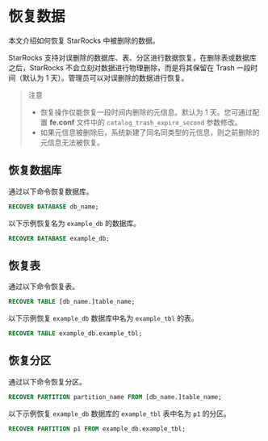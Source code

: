 # 恢复数据

本文介绍如何恢复 StarRocks 中被删除的数据。

StarRocks 支持对误删除的数据库、表、分区进行数据恢复，在删除表或数据库之后，StarRocks 不会立刻对数据进行物理删除，而是将其保留在 Trash 一段时间（默认为 1 天）。管理员可以对误删除的数据进行恢复。

> 注意
>
> * 恢复操作仅能恢复一段时间内删除的元信息。默认为 1 天。您可通过配置 **fe.conf** 文件中的 `catalog_trash_expire_second` 参数修改。
> * 如果元信息被删除后，系统新建了同名同类型的元信息，则之前删除的元信息无法被恢复。

## 恢复数据库

通过以下命令恢复数据库。

```sql
RECOVER DATABASE db_name;
```

以下示例恢复名为 `example_db` 的数据库。

```sql
RECOVER DATABASE example_db;
```

## 恢复表

通过以下命令恢复表。

```sql
RECOVER TABLE [db_name.]table_name;
```

以下示例恢复 `example_db` 数据库中名为 `example_tbl` 的表。

```sql
RECOVER TABLE example_db.example_tbl;
```

## 恢复分区

通过以下命令恢复分区。

```sql
RECOVER PARTITION partition_name FROM [db_name.]table_name;
```

以下示例恢复 `example_db` 数据库的 `example_tbl` 表中名为 `p1` 的分区。

```sql
RECOVER PARTITION p1 FROM example_db.example_tbl;
```
